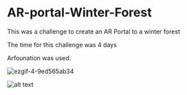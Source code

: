 #  AR-portal-Winter-Forest

This was a challenge to create an AR Portal to a winter forest

The time for this challenge was 4 days

Arfounation was used.

![ezgif-4-9ed565ab34](https://user-images.githubusercontent.com/42266887/173033314-e4fc7f21-6e61-4ce8-9073-e2d58d85a486.gif)

![alt text](https://github.com/MarcoLavoro/AR-portal-Winter-Forest/blob/main/GitImages/example.gif?raw=true)
